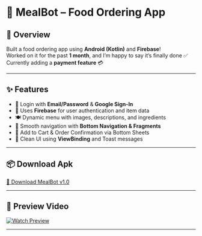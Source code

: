 # 🍔 MealBot – Food Ordering App

## 📱 Overview

Built a food ordering app using **Android (Kotlin)** and **Firebase**!  
Worked on it for the past **1 month**, and I’m happy to say it’s finally done ✅  
Currently adding a **payment feature** 💳

---

## ✨ Features

- 🔐 Login with **Email/Password** & **Google Sign-In**  
- 🧾 Uses **Firebase** for user authentication and item data  
- 🍽️ Dynamic menu with images, descriptions, and ingredients  
- 🧭 Smooth navigation with **Bottom Navigation & Fragments**  
- 🛒 Add to Cart & Order Confirmation via Bottom Sheets  
- 📱 Clean UI using **ViewBinding** and Toast messages  

---

## 📦 Download Apk

[🔗 Download MealBot v1.0](https://github.com/navalprakash7/MealBot/releases/download/v1.0/mealbot.apk)

---

## 🎥 Preview Video

[![Watch Preview](https://img.youtube.com/vi/jHm7w0H8khk/0.jpg)](https://www.youtube.com/shorts/jHm7w0H8khk)

---
